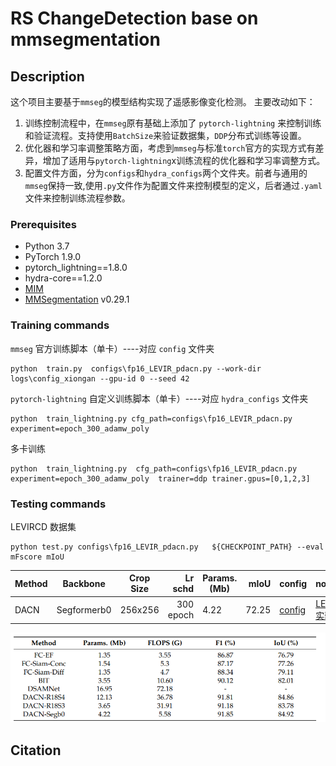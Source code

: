 # RS ChangeDetection base on mmsegmentation 

## Description

这个项目主要基于`mmseg`的模型结构实现了遥感影像变化检测。
主要改动如下：

1. 训练控制流程中，在`mmseg`原有基础上添加了 `pytorch-lightning` 来控制训练和验证流程。支持使用`BatchSize`来验证数据集，`DDP`分布式训练等设置。
2. 优化器和学习率调整策略方面，考虑到`mmseg`与标准`torch`官方的实现方式有差异，增加了适用与`pytorch-lightning`x训练流程的优化器和学习率调整方式。
3.  配置文件方面，分为`configs`和`hydra_configs`两个文件夹。前者与通用的`mmseg`保持一致,使用`.py`文件作为配置文件来控制模型的定义，后者通过`.yaml`文件来控制训练流程参数。

### Prerequisites

- Python 3.7
- PyTorch 1.9.0
- pytorch_lightning==1.8.0
- hydra-core==1.2.0
- [MIM](https://github.com/open-mmlab/mim)
- [MMSegmentation](https://github.com/open-mmlab/mmsegmentation) v0.29.1



### Training commands
`mmseg`  官方训练脚本（单卡）----对应 `config` 文件夹

```shell
python  train.py  configs\fp16_LEVIR_pdacn.py --work-dir logs\config_xiongan --gpu-id 0 --seed 42
```
`pytorch-lightning` 自定义训练脚本（单卡）----对应 `hydra_configs` 文件夹

```shell
python  train_lightning.py cfg_path=configs\fp16_LEVIR_pdacn.py  experiment=epoch_300_adamw_poly 
```

多卡训练
```shell
python  train_lightning.py  cfg_path=configs\fp16_LEVIR_pdacn.py experiment=epoch_300_adamw_poly  trainer=ddp trainer.gpus=[0,1,2,3]
```

### Testing commands



LEVIRCD 数据集
```shell
python test.py configs\fp16_LEVIR_pdacn.py   ${CHECKPOINT_PATH} --eval mFscore mIoU
```



| Method | Backbone    | Crop Size |   Lr schd | Params. (Mb) |  mIoU | config                                | notebook                                  |
| ------ | ----------- | --------- | --------: | ------------ | ----: | ------------------------------------- | ----------------------------------------- |
| DACN   | Segformerb0 | 256x256   | 300 epoch | 4.22         | 72.25 | [config](configs/fp16_LEVIR_pdacn.py) | [LEVIRCD实验](notebook/LEVIRCD实验.ipynb) |

![image-20230508165208890](resource/table-1.png)

## Citation